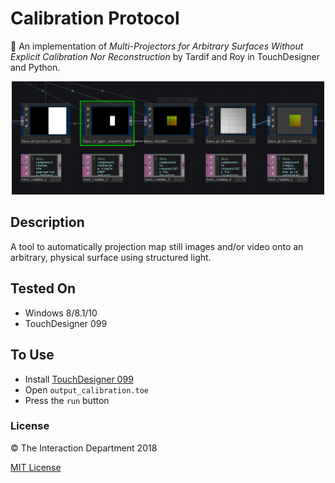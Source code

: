 # Calibration Protocol
🏁 An implementation of _Multi-Projectors for Arbitrary Surfaces Without Explicit Calibration Nor Reconstruction_ by Tardif and Roy in TouchDesigner and Python.

<p align="center">
  <img src="https://github.com/the-interaction-department/calibration_protocol/blob/master/screenshots/sequence.PNG" alt="screenshot" width="500" height="auto"/>
</p>

## Description
A tool to automatically projection map still images and/or video onto an arbitrary, physical surface using structured light.

## Tested On
- Windows 8/8.1/10
- TouchDesigner 099

## To Use
- Install [TouchDesigner 099](https://www.derivative.ca/099/Downloads/)
- Open `output_calibration.toe`
- Press the `run` button

### License
:copyright: The Interaction Department 2018

[MIT License](http://en.wikipedia.org/wiki/MIT_License)
